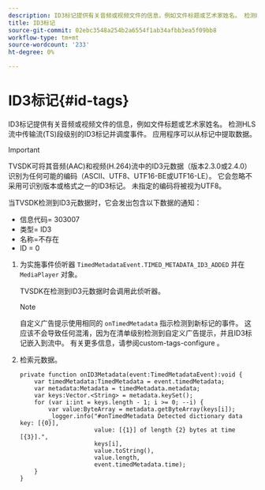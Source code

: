 ```yaml
---
description: ID3标记提供有关音频或视频文件的信息，例如文件标题或艺术家姓名。 检测HLS流中传输流(TS)段级别的ID3标记并调度事件。 应用程序可以从标记中提取数据。
title: ID3标记
source-git-commit: 02ebc3548a254b2a6554f1ab34afbb3ea5f09bb8
workflow-type: tm+mt
source-wordcount: '233'
ht-degree: 0%

---
```


# ID3标记{#id-tags}

ID3标记提供有关音频或视频文件的信息，例如文件标题或艺术家姓名。 检测HLS流中传输流(TS)段级别的ID3标记并调度事件。 应用程序可以从标记中提取数据。

>[!IMPORTANT]
>
>TVSDK可将其音频(AAC)和视频(H.264)流中的ID3元数据（版本2.3.0或2.4.0）识别为任何可能的编码（ASCII、UTF8、UTF16-BE或UTF16-LE）。 它会忽略不采用可识别版本或格式之一的ID3标记。 未指定的编码将被视为UTF8。

当TVSDK检测到ID3元数据时，它会发出包含以下数据的通知：

* 信息代码= 303007
* 类型= ID3
* 名称=不存在
* ID = 0

1. 为实施事件侦听器 `TimedMetadataEvent.TIMED_METADATA_ID3_ADDED` 并在 `MediaPlayer` 对象。

   TVSDK在检测到ID3元数据时会调用此侦听器。

   >[!NOTE]
   >
   >自定义广告提示使用相同的 `onTimedMetadata` 指示检测到新标记的事件。 这应该不会导致任何混淆，因为在清单级别检测到自定义广告提示，并且ID3标记嵌入到流中。 有关更多信息，请参阅custom-tags-configure 。

1. 检索元数据。

   ```
   private function onID3Metadata(event:TimedMetadataEvent):void { 
       var timedMetadata:TimedMetadata = event.timedMetadata; 
       var metadata:Metadata = timedMetadata.metadata; 
       var keys:Vector.<String> = metadata.keySet(); 
       for (var i:int = keys.length - 1; i >= 0; --i) { 
           var value:ByteArray = metadata.getByteArray(keys[i]); 
           _logger.info("#onTimedMetadata Detected dictionary data key: [{0}],  
                        value: [{1}] of length {2} bytes at time [{3}].",  
                        keys[i],  
                        value.toString(),  
                        value.length,  
                        event.timedMetadata.time); 
       } 
   } 
   ```
